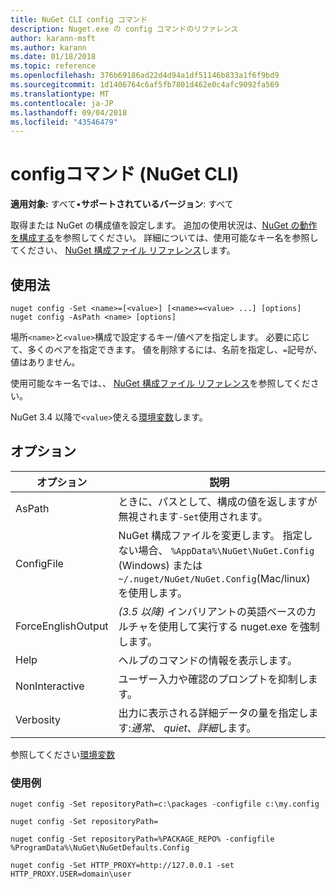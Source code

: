 ```yaml
---
title: NuGet CLI config コマンド
description: Nuget.exe の config コマンドのリファレンス
author: karann-msft
ms.author: karann
ms.date: 01/18/2018
ms.topic: reference
ms.openlocfilehash: 376b69186ad22d4d94a1df51146b833a1f6f9bd9
ms.sourcegitcommit: 1d1406764c6af5fb7801d462e0c4afc9092fa569
ms.translationtype: MT
ms.contentlocale: ja-JP
ms.lasthandoff: 09/04/2018
ms.locfileid: "43546479"
---
```

# <a name="config-command-nuget-cli"></a>configコマンド (NuGet CLI)

**適用対象:** すべて&bullet;**サポートされているバージョン**: すべて

取得または NuGet の構成値を設定します。 追加の使用状況は、[NuGet の動作を構成する](../consume-packages/configuring-nuget-behavior.md)を参照してください。 詳細については、使用可能なキー名を参照してください、 [NuGet 構成ファイル リファレンス](../reference/nuget-config-file.md)します。

## <a name="usage"></a>使用法

```cli
nuget config -Set <name>=[<value>] [<name>=<value> ...] [options]
nuget config -AsPath <name> [options]
```

場所`<name>`と`<value>`構成で設定するキー/値ペアを指定します。 必要に応じて、多くのペアを指定できます。 値を削除するには、名前を指定し、`=`記号が、値はありません。

使用可能なキー名では、、 [NuGet 構成ファイル リファレンス](../reference/nuget-config-file.md)を参照してください。

NuGet 3.4 以降で`<value>`使える[環境変数](cli-ref-environment-variables.md)します。

## <a name="options"></a>オプション

| オプション | 説明 |
| --- | --- |
| AsPath | ときに、パスとして、構成の値を返しますが無視されます`-Set`使用されます。 |
| ConfigFile | NuGet 構成ファイルを変更します。 指定しない場合、 `%AppData%\NuGet\NuGet.Config` (Windows) または`~/.nuget/NuGet/NuGet.Config`(Mac/linux) を使用します。|
| ForceEnglishOutput | *(3.5 以降)* インバリアントの英語ベースのカルチャを使用して実行する nuget.exe を強制します。 |
| Help | ヘルプのコマンドの情報を表示します。 |
| NonInteractive | ユーザー入力や確認のプロンプトを抑制します。 |
| Verbosity | 出力に表示される詳細データの量を指定します:*通常*、 *quiet*、*詳細*します。 |

参照してください[環境変数](cli-ref-environment-variables.md)

### <a name="examples"></a>使用例

```cli
nuget config -Set repositoryPath=c:\packages -configfile c:\my.config

nuget config -Set repositoryPath=

nuget config -Set repositoryPath=%PACKAGE_REPO% -configfile %ProgramData%\NuGet\NuGetDefaults.Config

nuget config -Set HTTP_PROXY=http://127.0.0.1 -set HTTP_PROXY.USER=domain\user
```
